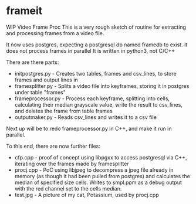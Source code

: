 # frameit
WIP Video Frame Proc
This is a very rough sketch of routine for extracting and processing frames from a video file.

It now uses postgres, expecting a postgresql db named framedb to exist.
It does not process frames in parallel
It is written in python3, not C/C++

There are there parts:

* initpostgres.py - Creates two tables, frames and csv_lines, to store frames and output lines in
* framesplitter.py - Splits a video file into keyframes, storing it in postgres under table "frames"
* frameprocessor.py - Process each keyframe, splitting into cells, calculating their median grayscale value, write the result to csv_lines, and deletes the frame from table frames
* outputmaker.py - Reads csv_lines and writes it to a csv file

Next up will be to redo frameprocessor.py in C++, and make it run in parallel.

To this end, there are now further files:

* cfp.cpp - proof of concept using libpgxx to access postgresql via C++, iterating over the frames made by framesplitter
* procj.cpp - PoC using libjpeg to decompress a jpeg file already in memory (as though it had been pulled from postgres) and calculates the median of specified size cells. Writes to smpl.ppm as a debug output with the red channel set to the cells median.
* test.jpg - A picture of my cat, Potassium, used by procj.cpp
